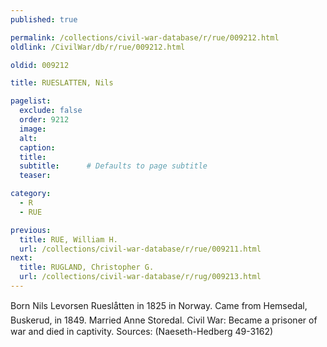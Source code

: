 ```yaml
---
published: true

permalink: /collections/civil-war-database/r/rue/009212.html
oldlink: /CivilWar/db/r/rue/009212.html

oldid: 009212

title: RUESLATTEN, Nils

pagelist:
  exclude: false
  order: 9212
  image: 
  alt:
  caption:
  title:
  subtitle:      # Defaults to page subtitle
  teaser:

category: 
  - R 
  - RUE

previous:
  title: RUE, William H.
  url: /collections/civil-war-database/r/rue/009211.html  
next:
  title: RUGLAND, Christopher G.
  url: /collections/civil-war-database/r/rug/009213.html   
---
```

Born &#147;Nils Levorsen Ruesl&aring;tten&#148; in 1825 in Norway. Came from Hemsedal, Buskerud, in 1849. Married Anne Storedal. Civil War: Became a prisoner of war and died in captivity. Sources: (Naeseth-Hedberg &#146;49-3162)